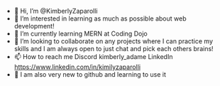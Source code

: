 - 👋 Hi, I’m @KimberlyZaparolli
- 👀 I’m interested in learning as much as possible about web development!
- 🌱 I’m currently learning MERN at Coding Dojo
- 💞️ I’m looking to collaborate on any projects where I can practice my skills and I am always open to just chat and pick each others brains!
- 📫 How to reach me Discord kimberly_adame LinkedIn https://www.linkedin.com/in/kimilyzaparolli
- 🩵 I am also very new to github and learning to use it 


